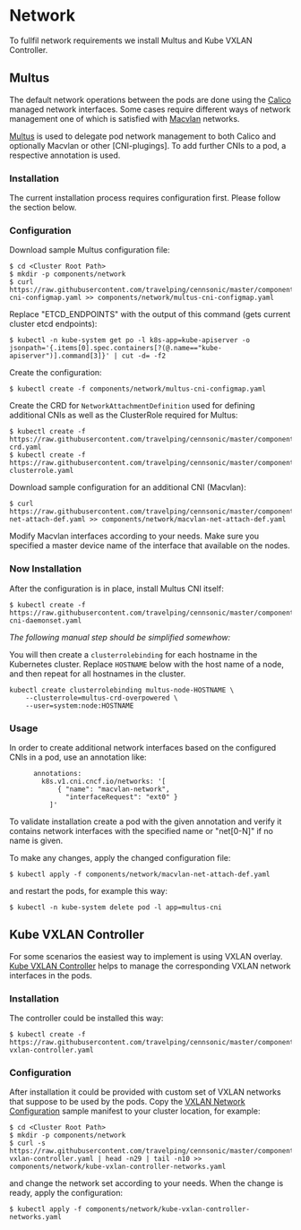 # Network

To fullfil network requirements we install Multus and Kube VXLAN Controller.

## Multus

The default network operations between the pods are done using the [Calico]
managed network interfaces. Some cases require different ways of network
management one of which is satisfied with [Macvlan] networks.

[Multus] is used to delegate pod network management to both Calico and
optionally Macvlan or other [CNI-plugings]. To add further CNIs to a pod, a
respective annotation is used.

### Installation

The current installation process requires configuration first. Please follow
the section below.

### Configuration

Download sample Multus configuration file:

```
$ cd <Cluster Root Path>
$ mkdir -p components/network
$ curl https://raw.githubusercontent.com/travelping/cennsonic/master/components/network/multus-cni-configmap.yaml >> components/network/multus-cni-configmap.yaml
```

Replace "ETCD_ENDPOINTS" with the output of this command (gets current cluster
etcd endpoints):

```
$ kubectl -n kube-system get po -l k8s-app=kube-apiserver -o jsonpath='{.items[0].spec.containers[?(@.name=="kube-apiserver")].command[3]}' | cut -d= -f2
```

Create the configuration:

```
$ kubectl create -f components/network/multus-cni-configmap.yaml
```

Create the CRD for `NetworkAttachmentDefinition` used for defining additional
CNIs as well as the ClusterRole required for Multus:

```
$ kubectl create -f https://raw.githubusercontent.com/travelping/cennsonic/master/components/network/multus-crd.yaml
$ kubectl create -f https://raw.githubusercontent.com/travelping/cennsonic/master/components/network/multus-clusterrole.yaml
```

Download sample configuration for an additional CNI (Macvlan):

```
$ curl https://raw.githubusercontent.com/travelping/cennsonic/master/components/network/macvlan-net-attach-def.yaml >> components/network/macvlan-net-attach-def.yaml
```

Modify Macvlan interfaces according to your needs. Make sure you specified
a master device name of the interface that available on the nodes.

### Now Installation

After the configuration is in place, install Multus CNI itself:

```
$ kubectl create -f https://raw.githubusercontent.com/travelping/cennsonic/master/components/network/multus-cni-daemonset.yaml
```

*The following manual step should be simplified somewhow:*

You will then create a `clusterrolebinding` for each hostname in the
Kubernetes cluster. Replace `HOSTNAME` below with the host name of a node, and
then repeat for all hostnames in the cluster.

```
kubectl create clusterrolebinding multus-node-HOSTNAME \
    --clusterrole=multus-crd-overpowered \
    --user=system:node:HOSTNAME
```

### Usage

In order to create additional network interfaces based on the configured CNIs
in a pod, use an annotation like:

```
      annotations:
        k8s.v1.cni.cncf.io/networks: '[
            { "name": "macvlan-network",
              "interfaceRequest": "ext0" }
          ]'
```

To validate installation create a pod with the given annotation and verify it contains network
interfaces with the specified name or "net[0-N]" if no name is given.

To make any changes, apply the changed configuration file:

```
$ kubectl apply -f components/network/macvlan-net-attach-def.yaml
```

and restart the pods, for example this way:

```
$ kubectl -n kube-system delete pod -l app=multus-cni
```

## Kube VXLAN Controller

For some scenarios the easiest way to implement is using VXLAN overlay. [Kube
VXLAN Controller] helps to manage the corresponding VXLAN network interfaces in
the pods.

### Installation

The controller could be installed this way:

```
$ kubectl create -f https://raw.githubusercontent.com/travelping/cennsonic/master/components/network/kube-vxlan-controller.yaml
```

### Configuration

After installation it could be provided with custom set of VXLAN networks that
suppose to be used by the pods. Copy the [VXLAN Network Configuration] sample
manifest to your cluster location, for example:

```
$ cd <Cluster Root Path>
$ mkdir -p components/network
$ curl -s https://raw.githubusercontent.com/travelping/cennsonic/master/components/network/kube-vxlan-controller.yaml | head -n29 | tail -n10 >> components/network/kube-vxlan-controller-networks.yaml
```

and change the network set according to your needs. When the change is ready,
apply the configuration:

```
$ kubectl apply -f components/network/kube-vxlan-controller-networks.yaml
```

<!-- Links -->

[Calico]: https://www.projectcalico.org
[Multus]: https://github.com/intel/multus-cni
[Macvlan]: https://docs.docker.com/network/macvlan
[Kube VXLAN Controller]: http://github.com/openvnf/kube-vxlan-controller
[CNI-plugins]: https://github.com/containernetworking/plugins

[VXLAN Network Configuration]: ../../components/network/kube-vxlan-controller.yaml#L20-29
